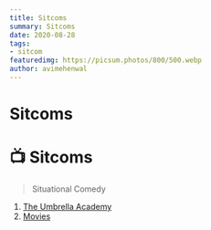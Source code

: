 ```yaml
---
title: Sitcoms
summary: Sitcoms
date: 2020-08-28
tags:
- sitcom
featuredimg: https://picsum.photos/800/500.webp
author: avimehenwal
---
```


# Sitcoms


# :tv: Sitcoms

> Situational Comedy

1. [The Umbrella Academy](/sitcom/umbrellaacademy)
2. [Movies](/sitcom/movies)